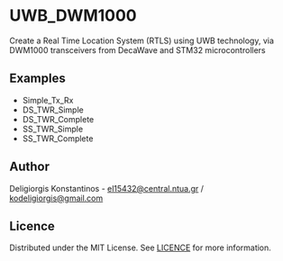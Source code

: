 # UWB_DWM1000 

Create a Real Time Location System (RTLS) using UWB technology, via DWM1000 transceivers from DecaWave and STM32 microcontrollers

## Examples 

- Simple_Tx_Rx
- DS_TWR_Simple
- DS_TWR_Complete
- SS_TWR_Simple
- SS_TWR_Complete



## Author 
Deligiorgis Konstantinos - el15432@central.ntua.gr / kodeligiorgis@gmail.com

## Licence 
Distributed under the MIT License. See [LICENCE](https://github.com/kdeligiorgis/UWB_DWM1000/blob/main/LICENSE) for more information.
